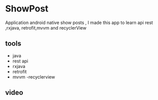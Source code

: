 # ShowPost
Application android native show posts , l made this app to learn api rest ,rxjava, retrofit,mvvm and recyclerView
## tools
 - java
 - rest api
 - rxjava
 - retrofit
 - mvvm
 -recyclerview
 ## video
